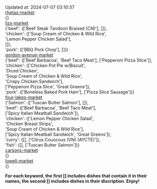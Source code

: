 Updated at: 2024-07-07 03:10:37  
[rhetas-market](https://wisc-housingdining.nutrislice.com/menu/rhetas-market/dinner/2024-07-07)  
{}  
[lizs-market](https://wisc-housingdining.nutrislice.com/menu/lizs-market/dinner/2024-07-07)  
{'beef': (['Beef Steak Tandoori Braised (CN)'], []),  
 'chicken': (['Soup Cream of Chicken & Wild Rice',  
              'Lemon Pepper Chicken Salad'],  
             []),  
 'pork': (['BBQ Pork Chop'], [])}  
[gordon-avenue-market](https://wisc-housingdining.nutrislice.com/menu/gordon-avenue-market/dinner/2024-07-07)  
{'beef': (['Beef Barbacoa', 'Beef Taco Meat'], ['Pepperoni Pizza Slice']),  
 'chicken': (['Chicken Pot Pie w/Biscuit',  
              'Diced Chicken',  
              'Soup Cream of Chicken & Wild Rice',  
              'Crispy Chicken Sandwich'],  
             ['Pepperoni Pizza Slice', 'Great Greens']),  
 'pork': (['Boneless Baked Pork Ham'], ['Pizza Slice Sausage'])}  
[four-lakes-market](https://wisc-housingdining.nutrislice.com/menu/four-lakes-market/dinner/2024-07-07)  
{'Salmon': (['Tuscan Butter Salmon'], []),  
 'beef': (['Beef Barbacoa', 'Beef Taco Meat'],  
          ['Spicy Italian Meatball Sandwich']),  
 'chicken': (['Lemon Pepper Chicken Salad',  
              'Chicken Breast Strips',  
              'Soup Cream of Chicken & Wild Rice'],  
             ['Spicy Italian Meatball Sandwich', 'Great Greens']),  
 'curry': ([], ['Citrus Couscous (VN) (AYCTE)']),  
 'fish': ([], ['Tuscan Butter Salmon'])}  
[carsons-market](https://wisc-housingdining.nutrislice.com/menu/carsons-market/dinner/2024-07-07)  
{}  
[lowell-market](https://wisc-housingdining.nutrislice.com/menu/lowell-market/dinner/2024-07-07)  
{}  
  
**For each keyword, the first [] includes dishes that contain it in their names, the second [] includes dishes in their discription. Enjoy!**  
